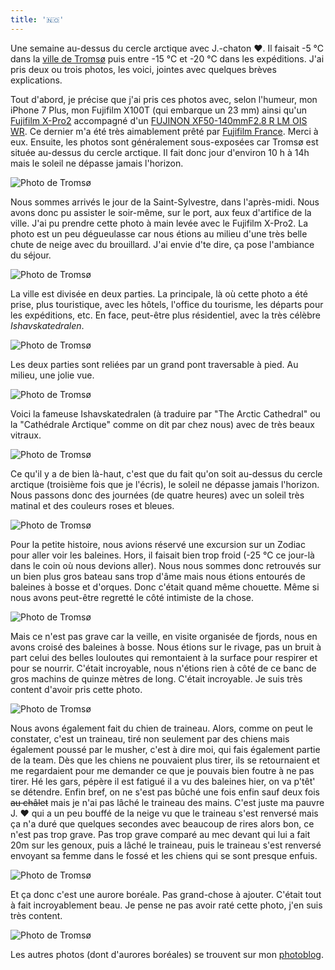 ```yaml
---
title: '🇳🇴'
---
```


Une semaine au-dessus du cercle arctique avec J.-chaton ❤️. Il faisait -5 °C dans la [ville de Tromsø](https://www.google.fr/maps/place/Troms%C3%B8,+Norv%C3%A8ge/) puis entre -15 °C et -20 °C dans les expéditions. J'ai pris deux ou trois photos, les voici, jointes avec quelques brèves explications.

<!--more-->

Tout d'abord, je précise que j'ai pris ces photos avec, selon l'humeur, mon iPhone 7 Plus, mon Fujifilm X100T (qui embarque un 23 mm) ainsi qu'un [Fujifilm X-Pro2](https://www.fujifilm.eu/fr/produits/appareils-photo-numeriques/appareils-a-objectif-interchangeable/model/x-pro2) accompagné d'un [FUJINON XF50-140mmF2.8 R LM OIS WR](https://www.fujifilm.eu/fr/produits/appareils-photo-numeriques/objectifs-fujinon-a-monture-x/model/fujinon-xf50-140mmf28-r-lm-ois-wr). Ce dernier m'a été très aimablement prêté par [Fujifilm France](https://www.fujifilm.eu/fr/). Merci à eux.
Ensuite, les photos sont généralement sous-exposées car Tromsø est située au-dessus du cercle arctique. Il fait donc jour d'environ 10 h à 14h mais le soleil ne dépasse jamais l'horizon.

<div class="photo">
    <picture>
        <source
            media="(max-width: 500px)"
            type="image/jpg"
            srcset="https://68.media.tumblr.com/cea0123b8bd2864e0e903874df309bb6/tumblr_ojs4xjiAaa1qih5yzo1_500.jpg"
        >
        <img src="https://68.media.tumblr.com/cea0123b8bd2864e0e903874df309bb6/tumblr_ojs4xjiAaa1qih5yzo1_1280.jpg" alt="Photo de Tromsø" />
    </picture>
</div>

Nous sommes arrivés le jour de la Saint-Sylvestre, dans l'après-midi. Nous avons donc pu assister le soir-même, sur le port, aux feux d'artifice de la ville. J'ai pu prendre cette photo à main levée avec le Fujifilm X-Pro2.
La photo est un peu dégueulasse car nous étions au milieu d'une très belle chute de neige avec du brouillard. J'ai envie d'te dire, ça pose l'ambiance du séjour.

<div class="photo">
    <picture>
        <source
            media="(max-width: 500px)"
            type="image/jpg"
            srcset="http://68.media.tumblr.com/1cd4b041b928bc6f97fc61ef8b0e6a90/tumblr_ojqpdxwxw01qih5yzo1_500.jpg"
        >
        <img src="http://68.media.tumblr.com/1cd4b041b928bc6f97fc61ef8b0e6a90/tumblr_ojqpdxwxw01qih5yzo1_1280.jpg" alt="Photo de Tromsø" />
    </picture>
</div>

La ville est divisée en deux parties. La principale, là où cette photo a été prise, plus touristique, avec les hôtels, l'office du tourisme, les départs pour les expéditions, etc. En face, peut-être plus résidentiel, avec la très célèbre _Ishavskatedralen_.

<div class="photo">
    <picture>
        <source
            media="(max-width: 500px)"
            type="image/jpg"
            srcset="http://68.media.tumblr.com/b10ccc636752704d777acfc9a9343650/tumblr_ojqpe94NYT1qih5yzo1_500.jpg"
        >
        <img src="http://68.media.tumblr.com/b10ccc636752704d777acfc9a9343650/tumblr_ojqpe94NYT1qih5yzo1_1280.jpg" alt="Photo de Tromsø" />
    </picture>
</div>

Les deux parties sont reliées par un grand pont traversable à pied. Au milieu, une jolie vue.

<div class="photo">
    <picture>
        <source
            media="(max-width: 500px)"
            type="image/jpg"
            srcset="http://68.media.tumblr.com/2789ec740246cc135b4dbadbd7b270fe/tumblr_ojqr06EmT11qih5yzo1_500.jpg"
        >
        <img src="http://68.media.tumblr.com/2789ec740246cc135b4dbadbd7b270fe/tumblr_ojqr06EmT11qih5yzo1_1280.jpg" alt="Photo de Tromsø" />
    </picture>
</div>

Voici la fameuse Ishavskatedralen (à traduire par "The Arctic Cathedral" ou la "Cathédrale Arctique" comme on dit par chez nous) avec de très beaux vitraux.

<div class="photo">
    <picture>
        <source
            media="(max-width: 500px)"
            type="image/jpg"
            srcset="http://68.media.tumblr.com/259977cd6785a4bcf6974cf44454a700/tumblr_ojr25xngBu1qih5yzo1_500.jpg"
        >
        <img src="http://68.media.tumblr.com/259977cd6785a4bcf6974cf44454a700/tumblr_ojr25xngBu1qih5yzo1_1280.jpg" alt="Photo de Tromsø" />
    </picture>
</div>

Ce qu'il y a de bien là-haut, c'est que du fait qu'on soit au-dessus du cercle arctique (troisième fois que je l'écris), le soleil ne dépasse jamais l'horizon. Nous passons donc des journées (de quatre heures) avec un soleil très matinal et des couleurs roses et bleues.

<div class="photo">
    <picture>
        <source
            media="(max-width: 500px)"
            type="image/jpg"
            srcset="http://68.media.tumblr.com/d7b9f2f465595c38fe36f5f78f7284da/tumblr_ojr26cCvlv1qih5yzo1_500.jpg"
        >
        <img src="http://68.media.tumblr.com/d7b9f2f465595c38fe36f5f78f7284da/tumblr_ojr26cCvlv1qih5yzo1_1280.jpg" alt="Photo de Tromsø" />
    </picture>
</div>

Pour la petite histoire, nous avions réservé une excursion sur un Zodiac pour aller voir les baleines. Hors, il faisait bien trop froid (-25 °C ce jour-là dans le coin où nous devions aller). Nous nous sommes donc retrouvés sur un bien plus gros bateau sans trop d'âme mais nous étions entourés de baleines à bosse et d'orques. Donc c'était quand même chouette. Même si nous avons peut-être regretté le côté intimiste de la chose.

<div class="photo">
    <picture>
        <source
            media="(max-width: 500px)"
            type="image/jpg"
            srcset="http://68.media.tumblr.com/dfd78b124ebe1883e1c228899be06c47/tumblr_ojr252DNmN1qih5yzo1_500.jpg"
        >
        <img src="http://68.media.tumblr.com/dfd78b124ebe1883e1c228899be06c47/tumblr_ojr252DNmN1qih5yzo1_1280.jpg" alt="Photo de Tromsø" />
    </picture>
</div>

Mais ce n'est pas grave car la veille, en visite organisée de fjords, nous en avons croisé des baleines à bosse. Nous étions sur le rivage, pas un bruit à part celui des belles louloutes qui remontaient à la surface pour respirer et pour se nourrir. C'était incroyable, nous n'étions rien à côté de ce banc de gros machins de quinze mètres de long. C'était incroyable. Je suis très content d'avoir pris cette photo.

<div class="photo">
    <picture>
        <source
            media="(max-width: 500px)"
            type="image/jpg"
            srcset="http://68.media.tumblr.com/87175dc2690cc72bbc6462e574148491/tumblr_ojs4als3RM1qih5yzo1_500.jpg"
        >
        <img src="http://68.media.tumblr.com/87175dc2690cc72bbc6462e574148491/tumblr_ojs4als3RM1qih5yzo1_1280.jpg" alt="Photo de Tromsø" />
    </picture>
</div>

Nous avons également fait du chien de traineau. Alors, comme on peut le constater, c'est un traineau, tiré non seulement par des chiens mais également poussé par le musher, c'est à dire moi, qui fais également partie de la team. Dès que les chiens ne pouvaient plus tirer, ils se retournaient et me regardaient pour me demander ce que je pouvais bien foutre à ne pas tirer. Hé les gars, pépère il est fatigué il a vu des baleines hier, on va p'têt' se détendre. Enfin bref, on ne s'est pas bûché une fois enfin sauf deux fois <strike>au châlet</strike> mais je n'ai pas lâché le traineau des mains. C'est juste ma pauvre J. ❤️ qui a un peu bouffé de la neige vu que le traineau s'est renversé mais ça n'a duré que quelques secondes avec beaucoup de rires alors bon, ce n'est pas trop grave.
Pas trop grave comparé au mec devant qui lui a fait 20m sur les genoux, puis a lâché le traineau, puis le traineau s'est renversé envoyant sa femme dans le fossé et les chiens qui se sont presque enfuis.

<div class="photo">
    <picture>
        <source
            media="(max-width: 500px)"
            type="image/jpg"
            srcset="http://68.media.tumblr.com/8eaf3f7118310329cb43ac1a94826f3d/tumblr_ojs4q8EKra1qih5yzo1_500.jpg"
        >
        <img src="http://68.media.tumblr.com/8eaf3f7118310329cb43ac1a94826f3d/tumblr_ojs4q8EKra1qih5yzo1_1280.jpg" alt="Photo de Tromsø" />
    </picture>
</div>

Et ça donc c'est une aurore boréale. Pas grand-chose à ajouter. C'était tout à fait incroyablement beau. Je pense ne pas avoir raté cette photo, j'en suis très content.

<div class="photo">
    <picture>
        <source
            media="(max-width: 500px)"
            type="image/jpg"
            srcset="http://68.media.tumblr.com/924434af869fedcedfbf74ef326dfa16/tumblr_ojs4x4jwLC1qih5yzo1_500.jpg"
        >
        <img src="http://68.media.tumblr.com/924434af869fedcedfbf74ef326dfa16/tumblr_ojs4x4jwLC1qih5yzo1_1280.jpg" alt="Photo de Tromsø" />
    </picture>
</div>

Les autres photos (dont d'aurores boréales) se trouvent sur mon [photoblog](http://lesphotosdecyril.tumblr.com/).

